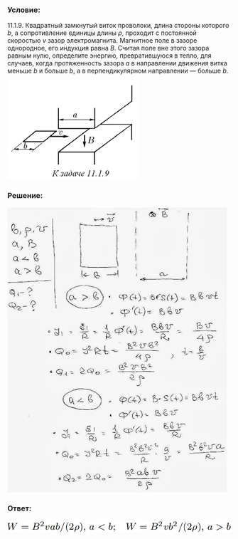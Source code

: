 ###  Условие: 

$11.1.9.$ Квадратный замкнутый виток проволоки, длина стороны которого $b$, а сопротивление единицы длины $\rho$, проходит с постоянной скоростью $v$ зазор электромагнита. Магнитное поле в зазоре однородное, его индукция равна $B$. Считая поле вне этого зазора равным нулю, определите энергию, превратившуюся в тепло, для случаев, когда протяженность зазора $a$ в направлении движения витка меньше $b$ и больше $b$, а в перпендикулярном направлении — больше $b$. 

![|294x222, 67%](../../img/11.1.9/statement.png) 

###  Решение: 

![|494x640, 67%](../../img/11.1.9/1119.jpg) 

###  Ответ: 

![|915x49, 67%](../../img/11.1.9/ans.png) 

